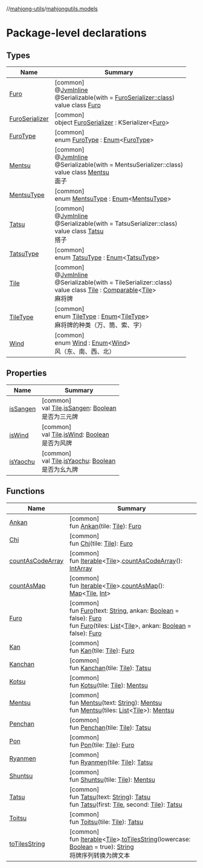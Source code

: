//[mahjong-utils](../../index.md)/[mahjongutils.models](index.md)

# Package-level declarations

## Types

| Name | Summary |
|---|---|
| [Furo](-furo/index.md) | [common]<br>@[JvmInline](https://kotlinlang.org/api/latest/jvm/stdlib/kotlin.jvm/-jvm-inline/index.html)<br>@Serializable(with = [FuroSerializer::class](-furo-serializer/index.md))<br>value class [Furo](-furo/index.md) |
| [FuroSerializer](-furo-serializer/index.md) | [common]<br>object [FuroSerializer](-furo-serializer/index.md) : KSerializer&lt;[Furo](-furo/index.md)&gt; |
| [FuroType](-furo-type/index.md) | [common]<br>enum [FuroType](-furo-type/index.md) : [Enum](https://kotlinlang.org/api/latest/jvm/stdlib/kotlin/-enum/index.html)&lt;[FuroType](-furo-type/index.md)&gt; |
| [Mentsu](-mentsu/index.md) | [common]<br>@[JvmInline](https://kotlinlang.org/api/latest/jvm/stdlib/kotlin.jvm/-jvm-inline/index.html)<br>@Serializable(with = MentsuSerializer::class)<br>value class [Mentsu](-mentsu/index.md)<br>面子 |
| [MentsuType](-mentsu-type/index.md) | [common]<br>enum [MentsuType](-mentsu-type/index.md) : [Enum](https://kotlinlang.org/api/latest/jvm/stdlib/kotlin/-enum/index.html)&lt;[MentsuType](-mentsu-type/index.md)&gt; |
| [Tatsu](-tatsu/index.md) | [common]<br>@[JvmInline](https://kotlinlang.org/api/latest/jvm/stdlib/kotlin.jvm/-jvm-inline/index.html)<br>@Serializable(with = TatsuSerializer::class)<br>value class [Tatsu](-tatsu/index.md)<br>搭子 |
| [TatsuType](-tatsu-type/index.md) | [common]<br>enum [TatsuType](-tatsu-type/index.md) : [Enum](https://kotlinlang.org/api/latest/jvm/stdlib/kotlin/-enum/index.html)&lt;[TatsuType](-tatsu-type/index.md)&gt; |
| [Tile](-tile/index.md) | [common]<br>@[JvmInline](https://kotlinlang.org/api/latest/jvm/stdlib/kotlin.jvm/-jvm-inline/index.html)<br>@Serializable(with = TileSerializer::class)<br>value class [Tile](-tile/index.md) : [Comparable](https://kotlinlang.org/api/latest/jvm/stdlib/kotlin/-comparable/index.html)&lt;[Tile](-tile/index.md)&gt; <br>麻将牌 |
| [TileType](-tile-type/index.md) | [common]<br>enum [TileType](-tile-type/index.md) : [Enum](https://kotlinlang.org/api/latest/jvm/stdlib/kotlin/-enum/index.html)&lt;[TileType](-tile-type/index.md)&gt; <br>麻将牌的种类（万、筒、索、字） |
| [Wind](-wind/index.md) | [common]<br>enum [Wind](-wind/index.md) : [Enum](https://kotlinlang.org/api/latest/jvm/stdlib/kotlin/-enum/index.html)&lt;[Wind](-wind/index.md)&gt; <br>风（东、南、西、北） |

## Properties

| Name | Summary |
|---|---|
| [isSangen](is-sangen.md) | [common]<br>val [Tile](-tile/index.md).[isSangen](is-sangen.md): [Boolean](https://kotlinlang.org/api/latest/jvm/stdlib/kotlin/-boolean/index.html)<br>是否为三元牌 |
| [isWind](is-wind.md) | [common]<br>val [Tile](-tile/index.md).[isWind](is-wind.md): [Boolean](https://kotlinlang.org/api/latest/jvm/stdlib/kotlin/-boolean/index.html)<br>是否为风牌 |
| [isYaochu](is-yaochu.md) | [common]<br>val [Tile](-tile/index.md).[isYaochu](is-yaochu.md): [Boolean](https://kotlinlang.org/api/latest/jvm/stdlib/kotlin/-boolean/index.html)<br>是否为幺九牌 |

## Functions

| Name | Summary |
|---|---|
| [Ankan](-ankan.md) | [common]<br>fun [Ankan](-ankan.md)(tile: [Tile](-tile/index.md)): [Furo](-furo/index.md) |
| [Chi](-chi.md) | [common]<br>fun [Chi](-chi.md)(tile: [Tile](-tile/index.md)): [Furo](-furo/index.md) |
| [countAsCodeArray](count-as-code-array.md) | [common]<br>fun [Iterable](https://kotlinlang.org/api/latest/jvm/stdlib/kotlin.collections/-iterable/index.html)&lt;[Tile](-tile/index.md)&gt;.[countAsCodeArray](count-as-code-array.md)(): [IntArray](https://kotlinlang.org/api/latest/jvm/stdlib/kotlin/-int-array/index.html) |
| [countAsMap](count-as-map.md) | [common]<br>fun [Iterable](https://kotlinlang.org/api/latest/jvm/stdlib/kotlin.collections/-iterable/index.html)&lt;[Tile](-tile/index.md)&gt;.[countAsMap](count-as-map.md)(): [Map](https://kotlinlang.org/api/latest/jvm/stdlib/kotlin.collections/-map/index.html)&lt;[Tile](-tile/index.md), [Int](https://kotlinlang.org/api/latest/jvm/stdlib/kotlin/-int/index.html)&gt; |
| [Furo](-furo.md) | [common]<br>fun [Furo](-furo.md)(text: [String](https://kotlinlang.org/api/latest/jvm/stdlib/kotlin/-string/index.html), ankan: [Boolean](https://kotlinlang.org/api/latest/jvm/stdlib/kotlin/-boolean/index.html) = false): [Furo](-furo/index.md)<br>fun [Furo](-furo.md)(tiles: [List](https://kotlinlang.org/api/latest/jvm/stdlib/kotlin.collections/-list/index.html)&lt;[Tile](-tile/index.md)&gt;, ankan: [Boolean](https://kotlinlang.org/api/latest/jvm/stdlib/kotlin/-boolean/index.html) = false): [Furo](-furo/index.md) |
| [Kan](-kan.md) | [common]<br>fun [Kan](-kan.md)(tile: [Tile](-tile/index.md)): [Furo](-furo/index.md) |
| [Kanchan](-kanchan.md) | [common]<br>fun [Kanchan](-kanchan.md)(tile: [Tile](-tile/index.md)): [Tatsu](-tatsu/index.md) |
| [Kotsu](-kotsu.md) | [common]<br>fun [Kotsu](-kotsu.md)(tile: [Tile](-tile/index.md)): [Mentsu](-mentsu/index.md) |
| [Mentsu](-mentsu.md) | [common]<br>fun [Mentsu](-mentsu.md)(text: [String](https://kotlinlang.org/api/latest/jvm/stdlib/kotlin/-string/index.html)): [Mentsu](-mentsu/index.md)<br>fun [Mentsu](-mentsu.md)(tiles: [List](https://kotlinlang.org/api/latest/jvm/stdlib/kotlin.collections/-list/index.html)&lt;[Tile](-tile/index.md)&gt;): [Mentsu](-mentsu/index.md) |
| [Penchan](-penchan.md) | [common]<br>fun [Penchan](-penchan.md)(tile: [Tile](-tile/index.md)): [Tatsu](-tatsu/index.md) |
| [Pon](-pon.md) | [common]<br>fun [Pon](-pon.md)(tile: [Tile](-tile/index.md)): [Furo](-furo/index.md) |
| [Ryanmen](-ryanmen.md) | [common]<br>fun [Ryanmen](-ryanmen.md)(tile: [Tile](-tile/index.md)): [Tatsu](-tatsu/index.md) |
| [Shuntsu](-shuntsu.md) | [common]<br>fun [Shuntsu](-shuntsu.md)(tile: [Tile](-tile/index.md)): [Mentsu](-mentsu/index.md) |
| [Tatsu](-tatsu.md) | [common]<br>fun [Tatsu](-tatsu.md)(text: [String](https://kotlinlang.org/api/latest/jvm/stdlib/kotlin/-string/index.html)): [Tatsu](-tatsu/index.md)<br>fun [Tatsu](-tatsu.md)(first: [Tile](-tile/index.md), second: [Tile](-tile/index.md)): [Tatsu](-tatsu/index.md) |
| [Toitsu](-toitsu.md) | [common]<br>fun [Toitsu](-toitsu.md)(tile: [Tile](-tile/index.md)): [Tatsu](-tatsu/index.md) |
| [toTilesString](to-tiles-string.md) | [common]<br>fun [Iterable](https://kotlinlang.org/api/latest/jvm/stdlib/kotlin.collections/-iterable/index.html)&lt;[Tile](-tile/index.md)&gt;.[toTilesString](to-tiles-string.md)(lowercase: [Boolean](https://kotlinlang.org/api/latest/jvm/stdlib/kotlin/-boolean/index.html) = true): [String](https://kotlinlang.org/api/latest/jvm/stdlib/kotlin/-string/index.html)<br>将牌序列转换为牌文本 |
